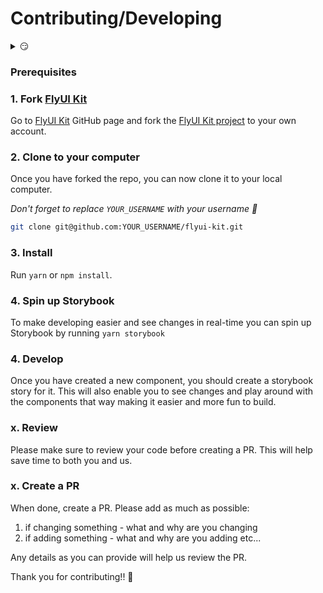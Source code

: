 # Contributing/Developing

<details>
  <summary>😏</summary>

This is a super secret section! Check back soon for some crazy secret intel. 👻
</details>

### Prerequisites

### 1. Fork [FlyUI Kit](https://github.com/ijsto/flyui-kit)

Go to [FlyUI Kit](https://github.com/ijsto/flyui-kit) GitHub page and fork the [FlyUI Kit project](https://github.com/ijsto/flyui-kit) to your own account.

### 2. Clone to your computer

Once you have forked the repo, you can now clone it to your local computer.

_Don't forget to replace `YOUR_USERNAME` with your username 🙂_

```bash
git clone git@github.com:YOUR_USERNAME/flyui-kit.git
```

### 3. Install

Run `yarn` or `npm install`.

### 4. Spin up Storybook

To make developing easier and see changes in real-time you can spin up Storybook by running `yarn storybook`

### 4. Develop

Once you have created a new component, you should create a storybook story for it. This will also enable you to see changes and play around with the components that way making it easier and more fun to build.

### x. Review

Please make sure to review your code before creating a PR. This will help save time to both you and us.

### x. Create a PR

When done, create a PR. 
Please add as much as possible:

1) if changing something - what and why are you changing
2) if adding something - what and why are you adding
etc...

Any details as you can provide will help us review the PR.


Thank you for contributing!! 🙌
